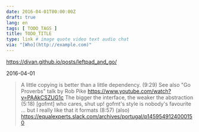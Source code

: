 ```yaml
---
date: 2016-04-01T00:00:00Z
draft: true
lang: en
tags: [ TODO_TAGS ]
title: TODO_TITLE
type: link # image quote video text audio chat
via: "[Who](http://example.com)"
---
```


<https://divan.github.io/posts/leftpad_and_go/>

2016-04-01
> A little copying is better than a little dependency. (9:29)
See also "Go Proverbs" talk by Rob Pike
https://www.youtube.com/watch?v=PAAkCSZUG1c
> The bigger the interface, the weaker the abstraction (5:18)
> [gofmt] who cares, shut up! gofmt's style is nobody's favourite ... but I really like that it formats (8:57)
(also) https://equalexperts.slack.com/archives/portugal/p1459549124000150






